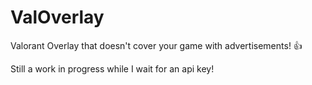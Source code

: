 # ValOverlay
Valorant Overlay that doesn't cover your game with advertisements! 👍

Still a work in progress while I wait for an api key!
